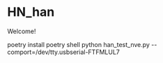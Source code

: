 # HN_han
Welcome!

poetry install
poetry shell
python han_test_nve.py --comport=/dev/tty.usbserial-FTFMLUL7
